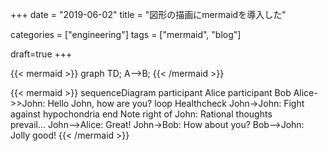 +++
date = "2019-06-02"
title = "図形の描画にmermaidを導入した"

categories = ["engineering"]
tags = ["mermaid", "blog"]

draft=true
+++



{{< mermaid >}}
graph TD;
    A-->B;
{{< /mermaid >}}



{{< mermaid >}}
sequenceDiagram
    participant Alice
    participant Bob
    Alice->>John: Hello John, how are you?
    loop Healthcheck
        John->John: Fight against hypochondria
    end
    Note right of John: Rational thoughts <br/>prevail...
    John-->Alice: Great!
    John->Bob: How about you?
    Bob-->John: Jolly good!
{{< /mermaid >}}

